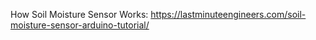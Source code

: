 How Soil Moisture Sensor Works: https://lastminuteengineers.com/soil-moisture-sensor-arduino-tutorial/    